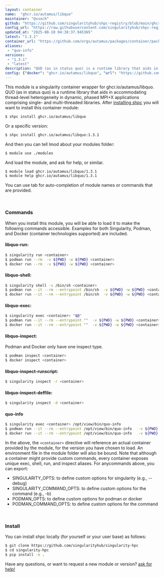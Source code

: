 ```yaml
---
layout: container
name:  "ghcr.io/autamus/libquo"
maintainer: "@vsoch"
github: "https://github.com/singularityhub/shpc-registry/blob/main/ghcr.io/autamus/libquo/container.yaml"
config_url: "https://raw.githubusercontent.com/singularityhub/shpc-registry/main/ghcr.io/autamus/libquo/container.yaml"
updated_at: "2025-08-10 04:38:37.945365"
latest: "1.3.1"
container_url: "https://github.com/orgs/autamus/packages/container/package/libquo"
aliases:
 - "quo-info"
versions:
 - "1.3.1"
 - "latest"
description: "QUO (as in status quo) is a runtime library that aids in accommodating thread-level heterogeneity in dynamic, phased MPI+X applications comprising single- and multi-threaded libraries."
config: {"docker": "ghcr.io/autamus/libquo", "url": "https://github.com/orgs/autamus/packages/container/package/libquo", "maintainer": "@vsoch", "description": "QUO (as in status quo) is a runtime library that aids in accommodating thread-level heterogeneity in dynamic, phased MPI+X applications comprising single- and multi-threaded libraries.", "latest": {"1.3.1": "sha256:b1271a2bc7ba00ed611ae722c97aeff4f7af4399f8d5f04a5d0da4745e04a0b2"}, "tags": {"1.3.1": "sha256:b1271a2bc7ba00ed611ae722c97aeff4f7af4399f8d5f04a5d0da4745e04a0b2", "latest": "sha256:b1271a2bc7ba00ed611ae722c97aeff4f7af4399f8d5f04a5d0da4745e04a0b2"}, "aliases": {"quo-info": "/opt/view/bin/quo-info"}}
---
```


This module is a singularity container wrapper for ghcr.io/autamus/libquo.
QUO (as in status quo) is a runtime library that aids in accommodating thread-level heterogeneity in dynamic, phased MPI+X applications comprising single- and multi-threaded libraries.
After [installing shpc](#install) you will want to install this container module:


```bash
$ shpc install ghcr.io/autamus/libquo
```

Or a specific version:

```bash
$ shpc install ghcr.io/autamus/libquo:1.3.1
```

And then you can tell lmod about your modules folder:

```bash
$ module use ./modules
```

And load the module, and ask for help, or similar.

```bash
$ module load ghcr.io/autamus/libquo/1.3.1
$ module help ghcr.io/autamus/libquo/1.3.1
```

You can use tab for auto-completion of module names or commands that are provided.

<br>

### Commands

When you install this module, you will be able to load it to make the following commands accessible.
Examples for both Singularity, Podman, and Docker (container technologies supported) are included.

#### libquo-run:

```bash
$ singularity run <container>
$ podman run --rm  -v ${PWD} -w ${PWD} <container>
$ docker run --rm  -v ${PWD} -w ${PWD} <container>
```

#### libquo-shell:

```bash
$ singularity shell -s /bin/sh <container>
$ podman run --it --rm --entrypoint /bin/sh  -v ${PWD} -w ${PWD} <container>
$ docker run --it --rm --entrypoint /bin/sh  -v ${PWD} -w ${PWD} <container>
```

#### libquo-exec:

```bash
$ singularity exec <container> "$@"
$ podman run --it --rm --entrypoint ""  -v ${PWD} -w ${PWD} <container> "$@"
$ docker run --it --rm --entrypoint ""  -v ${PWD} -w ${PWD} <container> "$@"
```

#### libquo-inspect:

Podman and Docker only have one inspect type.

```bash
$ podman inspect <container>
$ docker inspect <container>
```

#### libquo-inspect-runscript:

```bash
$ singularity inspect -r <container>
```

#### libquo-inspect-deffile:

```bash
$ singularity inspect -d <container>
```


#### quo-info

```bash
$ singularity exec <container> /opt/view/bin/quo-info
$ podman run --it --rm --entrypoint /opt/view/bin/quo-info   -v ${PWD} -w ${PWD} <container> -c " $@"
$ docker run --it --rm --entrypoint /opt/view/bin/quo-info   -v ${PWD} -w ${PWD} <container> -c " $@"
```



In the above, the `<container>` directive will reference an actual container provided
by the module, for the version you have chosen to load. An environment file in the
module folder will also be bound. Note that although a container
might provide custom commands, every container exposes unique exec, shell, run, and
inspect aliases. For anycommands above, you can export:

 - SINGULARITY_OPTS: to define custom options for singularity (e.g., --debug)
 - SINGULARITY_COMMAND_OPTS: to define custom options for the command (e.g., -b)
 - PODMAN_OPTS: to define custom options for podman or docker
 - PODMAN_COMMAND_OPTS: to define custom options for the command

<br>

### Install

You can install shpc locally (for yourself or your user base) as follows:

```bash
$ git clone https://github.com/singularityhub/singularity-hpc
$ cd singularity-hpc
$ pip install -e .
```

Have any questions, or want to request a new module or version? [ask for help!](https://github.com/singularityhub/singularity-hpc/issues)